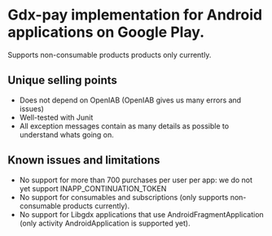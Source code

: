 # Gdx-pay implementation for Android applications on Google Play.

Supports non-consumable products products only currently.

## Unique selling points

* Does not depend on OpenIAB (OpenIAB gives us many errors and issues)
* Well-tested with Junit
* All exception messages contain as many details as possible to understand whats going on. 

## Known issues and limitations

* No support for more than 700 purchases per user per app: we do not yet support INAPP_CONTINUATION_TOKEN	
* No support for consumables and subscriptions (only supports non-consumable products currently).
* No support for Libgdx applications that use AndroidFragmentApplication (only activity AndroidApplication is supported yet).
